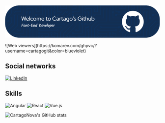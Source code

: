 <p align="center">
<img src="./assets/github-header-image.png" alt="Cartago's Profile Image"/>
</p>
![Web viewers](https://komarev.com/ghpvc/?username=cartagogit&color=blueviolet)

## Social networks
[![LinkedIn](https://img.shields.io/badge/linkedin-%230077B5.svg?style=for-the-badge&logo=linkedin&logoColor=white)](https://www.linkedin.com/in/mario-cabrero-volarich)

## Skills
![Angular](https://img.shields.io/badge/angular-%23DD0031.svg?style=for-the-badge&logo=angular&logoColor=white)
![React](https://img.shields.io/badge/react-%2320232a.svg?style=for-the-badge&logo=react&logoColor=%2361DAFB)
![Vue.js](https://img.shields.io/badge/vuejs-%2335495e.svg?style=for-the-badge&logo=vuedotjs&logoColor=%234FC08D)

![CartagoNova's GitHub stats](https://github-readme-stats.vercel.app/api?username=cartagogit)

